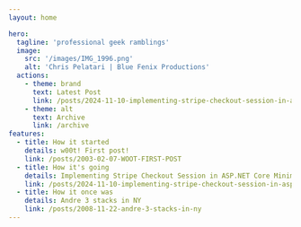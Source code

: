 ```yaml
---
layout: home

hero:
  tagline: 'professional geek ramblings'
  image:
    src: '/images/IMG_1996.png'
    alt: 'Chris Pelatari | Blue Fenix Productions'
  actions:
    - theme: brand
      text: Latest Post
      link: /posts/2024-11-10-implementing-stripe-checkout-session-in-aspnet-core-minimal-api
    - theme: alt
      text: Archive
      link: /archive
features:
  - title: How it started
    details: w00t! First post!
    link: /posts/2003-02-07-WOOT-FIRST-POST
  - title: How it's going
    details: Implementing Stripe Checkout Session in ASP.NET Core Minimal API
    link: /posts/2024-11-10-implementing-stripe-checkout-session-in-aspnet-core-minimal-api
  - title: How it once was
    details: Andre 3 stacks in NY
    link: /posts/2008-11-22-andre-3-stacks-in-ny
---
```


<style>
img.VPImage.image-src {
  border-radius: 50%;
}

.VPHero::before {
  content: url('/images/header_transparent.png');
  max-width: 100%;
  height: auto;
}

@media (max-width: 768px) {
  .VPHero::before {
    content: url('/images/header_transparent_mobile.png');
  }
}
</style>
